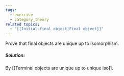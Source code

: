```yaml
---
tags:
  - exercise
  - category_theory
related topics:
  - "[[Initial-final object|Final object]]"
---
```

Prove that final objects are unique up to isomorphism.
##### Solution:
By [[Terminal objects are unique up to unique iso]].